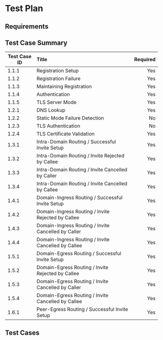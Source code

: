 # Test Plan

## Requirements
## Test Case Summary

| Test Case ID | Title                                                | Required  |
| ------------ |:---------------------------------------------------- | ---------:|
|  1.1.1       |  Registration Setup                                  | Yes       |
|  1.1.2       |  Registration Failure                                | Yes       |
|  1.1.3       |  Maintaining Registration                            | Yes       |
|  1.1.4       |  Authentication                                      | Yes       |
|  1.1.5       |  TLS Server Mode                                     | Yes       |
|  1.2.1       |  DNS Lookup                                          | Yes       |
|  1.2.2       |  Static Mode Failure Detection                       | No        |
|  1.2.3       |  TLS Authentication                                  | No        |
|  1.2.4       |  TLS Certificate Validation                          | Yes       |
|  1.3.1       |  Intra-Domain Routing   / Successful Invite Setup    | Yes       |
|  1.3.2       |  Intra-Domain Routing   / Invite Rejected by Callee  | Yes       |
|  1.3.3       |  Intra-Domain Routing   / Invite Cancelled by Caller | Yes       |
|  1.3.4       |  Intra-Domain Routing   / Invite Cancelled by Callee | Yes       |
|  1.4.1       |  Domain-Ingress Routing / Successful Invite Setup    | Yes       |
|  1.4.2       |  Domain-Ingress Routing / Invite Rejected by Callee  | Yes       |
|  1.4.3       |  Domain-Ingress Routing / Invite Cancelled by Caller | Yes       |
|  1.4.4       |  Domain-Ingress Routing / Invite Cancelled by Callee | Yes       |
|  1.5.1       |  Domain-Egress Routing  / Successful Invite Setup    | Yes       |
|  1.5.2       |  Domain-Egress Routing  / Invite Rejected by Callee  | Yes       |
|  1.5.3       |  Domain-Egress Routing  / Invite Cancelled by Caller | Yes       |
|  1.5.4       |  Domain-Egress Routing  / Invite Cancelled by Callee | Yes       |
|  1.6.1       |  Peer-Egress Routing    / Successful Invite Setup    | Yes       |

## Test Cases
